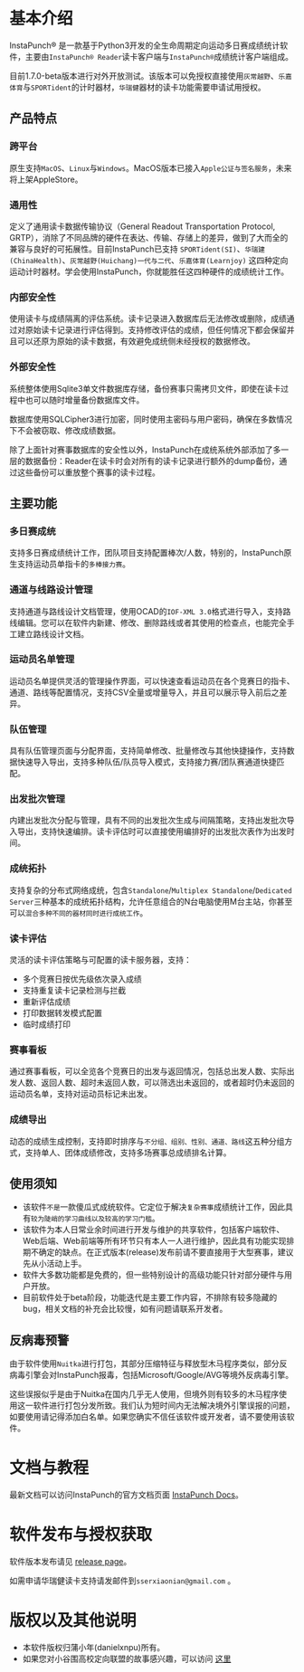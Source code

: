

# 基本介绍
InstaPunch® 是一款基于Python3开发的全生命周期定向运动多日赛成绩统计软件，主要由`InstaPunch® Reader`读卡客户端与`InstaPunch®`成绩统计客户端组成。

目前1.7.0-beta版本进行对外开放测试。该版本可以免授权直接使用`灰常越野`、`乐嘉体育`与`SPORTident`的计时器材，`华瑞健`器材的读卡功能需要申请试用授权。

## 产品特点

### 跨平台
原生支持`MacOS`、`Linux`与`Windows`。MacOS版本已接入`Apple公证与签名服务`，未来将上架AppleStore。

### 通用性
定义了通用读卡数据传输协议（General Readout Transportation Protocol, GRTP），消除了不同品牌的硬件在表达、传输、存储上的差异，做到了大而全的兼容与良好的可拓展性。目前InstaPunch已支持 `SPORTident(SI)`、`华瑞建(ChinaHealth)`、`灰常越野(Huichang)一代与二代`、`乐嘉体育(Learnjoy)` 这四种定向运动计时器材。学会使用InstaPunch，你就能胜任这四种硬件的成绩统计工作。

### 内部安全性
使用读卡与成绩隔离的评估系统。读卡记录进入数据库后无法修改或删除，成绩通过对原始读卡记录进行评估得到。支持修改评估的成绩，但任何情况下都会保留并且可以还原为原始的读卡数据，有效避免成统侧未经授权的数据修改。

### 外部安全性


系统整体使用Sqlite3单文件数据库存储，备份赛事只需拷贝文件，即使在读卡过程中也可以随时增量备份数据库文件。

数据库使用SQLCipher3进行加密，同时使用主密码与用户密码，确保在多数情况下不会被窃取、修改成绩数据。

除了上面针对赛事数据库的安全性以外，InstaPunch在成统系统外部添加了多一层的数据备份：Reader在读卡时会对所有的读卡记录进行额外的dump备份，通过这些备份可以重放整个赛事的读卡过程。

## 主要功能

### 多日赛成统
支持多日赛成绩统计工作，团队项目支持配置棒次/人数，特别的，InstaPunch原生支持运动员单指卡的`多棒接力赛`。

### 通道与线路设计管理
支持通道与路线设计文档管理，使用OCAD的`IOF-XML 3.0`格式进行导入，支持路线编辑。您可以在软件内新建、修改、删除路线或者其使用的检查点，也能完全手工建立路线设计文档。

### 运动员名单管理
运动员名单提供灵活的管理操作界面，可以快速查看运动员在各个竞赛日的指卡、通道、路线等配置情况，支持CSV全量或增量导入，并且可以展示导入前后之差异。

### 队伍管理
具有队伍管理页面与分配界面，支持简单修改、批量修改与其他快捷操作，支持数据快速导入导出，支持多种队伍/队员导入模式，支持接力赛/团队赛通道快捷匹配。

### 出发批次管理
内建出发批次分配与管理，具有不同的出发批次生成与间隔策略，支持出发批次导入导出，支持快速编排。读卡评估时可以直接使用编排好的出发批次表作为出发时间。

### 成统拓扑
支持复杂的分布式网络成统，包含`Standalone`/`Multiplex Standalone`/`Dedicated Server`三种基本的成统拓扑结构，允许任意组合的N台电脑使用M台主站，你甚至可以`混合多种不同的器材同时进行成统工作`。

### 读卡评估
灵活的读卡评估策略与可配置的读卡服务器，支持：
- 多个竞赛日按优先级依次录入成绩
- 支持重复读卡记录检测与拦截
- 重新评估成绩
- 打印数据转发模式配置
- 临时成绩打印

### 赛事看板
通过赛事看板，可以全览各个竞赛日的出发与返回情况，包括总出发人数、实际出发人数、返回人数、超时未返回人数，可以筛选出未返回的，或者超时仍未返回的运动员名单，支持对运动员标记未出发。

### 成绩导出
动态的成绩生成控制，支持即时排序与`不分组、组别、性别、通道、路线`这五种分组方式，支持单人、团体成绩修改，支持多场赛事总成绩排名计算。

## 使用须知
- 该软件`不是`一款傻瓜式成统软件。它定位于解决`复杂赛事`成绩统计工作，因此具有`较为陡峭的学习曲线以及较高的学习门槛`。
- 该软件为本人日常业余时间进行开发与维护的共享软件，包括客户端软件、Web后端、Web前端等所有环节只有本人一人进行维护，因此具有功能实现排期不确定的缺点。在正式版本(release)发布前请不要直接用于大型赛事，建议先从小活动上手。
- 软件大多数功能都是免费的，但一些特别设计的高级功能只针对部分硬件与用户开放。
- 目前软件处于beta阶段，功能迭代是主要工作内容，不排除有较多隐藏的bug，相关文档的补充会比较慢，如有问题请联系开发者。

## 反病毒预警

由于软件使用`Nuitka`进行打包，其部分压缩特征与释放型木马程序类似，部分反病毒引擎会对InstaPunch报毒，包括Microsoft/Google/AVG等境外反病毒引擎。

这些误报似乎是由于Nuitka在国内几乎无人使用，但境外则有较多的木马程序使用这一软件进行打包分发所致。我们认为短时间内无法解决境外引擎误报的问题，如要使用请记得添加白名单。如果您确实不信任该软件或开发者，请不要使用该软件。

# 文档与教程
最新文档可以访问InstaPunch的官方文档页面 [InstaPunch Docs](https://docs.xnorienteering.club)。
# 软件发布与授权获取

软件版本发布请见 [release page](https://github.com/XiaonianPu/InstaPunch/releases)。

如需申请华瑞健读卡支持请发邮件到`sserxiaonian@gmail.com` 。

# 版权以及其他说明
- 本软件版权归蒲小年(danielxnpu)所有。
- 如果您对小谷围高校定向联盟的故事感兴趣，可以访问 [这里](https://xnorienteering.club)
